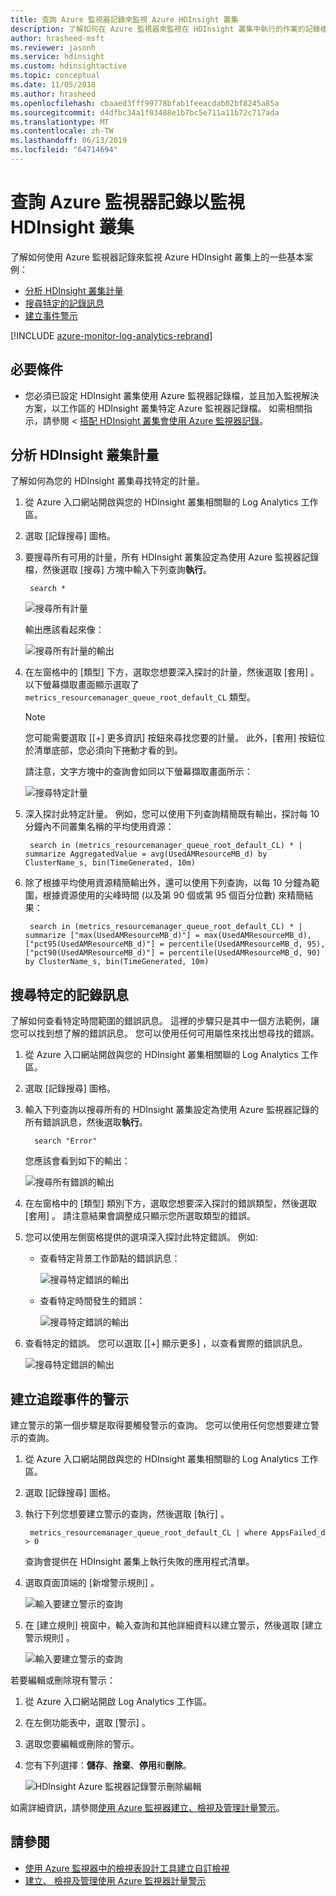 ```yaml
---
title: 查詢 Azure 監視器記錄來監視 Azure HDInsight 叢集
description: 了解如何在 Azure 監視器來監視在 HDInsight 叢集中執行的作業的記錄檔上執行查詢。
author: hrasheed-msft
ms.reviewer: jasonh
ms.service: hdinsight
ms.custom: hdinsightactive
ms.topic: conceptual
ms.date: 11/05/2018
ms.author: hrasheed
ms.openlocfilehash: cbaaed3fff99778bfab1feeacdab02bf8245a85a
ms.sourcegitcommit: d4dfbc34a1f03488e1b7bc5e711a11b72c717ada
ms.translationtype: MT
ms.contentlocale: zh-TW
ms.lasthandoff: 06/13/2019
ms.locfileid: "64714694"
---
```

# <a name="query-azure-monitor-logs-to-monitor-hdinsight-clusters"></a>查詢 Azure 監視器記錄以監視 HDInsight 叢集

了解如何使用 Azure 監視器記錄來監視 Azure HDInsight 叢集上的一些基本案例：

* [分析 HDInsight 叢集計量](#analyze-hdinsight-cluster-metrics)
* [搜尋特定的記錄訊息](#search-for-specific-log-messages)
* [建立事件警示](#create-alerts-for-tracking-events)

[!INCLUDE [azure-monitor-log-analytics-rebrand](../../includes/azure-monitor-log-analytics-rebrand.md)]

## <a name="prerequisites"></a>必要條件

* 您必須已設定 HDInsight 叢集使用 Azure 監視器記錄檔，並且加入監視解決方案，以工作區的 HDInsight 叢集特定 Azure 監視器記錄檔。 如需相關指示，請參閱 <<c0> [ 搭配 HDInsight 叢集會使用 Azure 監視器記錄](hdinsight-hadoop-oms-log-analytics-tutorial.md)。

## <a name="analyze-hdinsight-cluster-metrics"></a>分析 HDInsight 叢集計量

了解如何為您的 HDInsight 叢集尋找特定的計量。

1. 從 Azure 入口網站開啟與您的 HDInsight 叢集相關聯的 Log Analytics 工作區。
2. 選取 [記錄搜尋]  圖格。
3. 要搜尋所有可用的計量，所有 HDInsight 叢集設定為使用 Azure 監視器記錄檔，然後選取 [搜尋] 方塊中輸入下列查詢**執行**。

        search *

    ![搜尋所有計量](./media/hdinsight-hadoop-oms-log-analytics-use-queries/hdinsight-log-analytics-search-all-metrics.png "搜尋所有計量")

    輸出應該看起來像：

    ![搜尋所有計量的輸出](./media/hdinsight-hadoop-oms-log-analytics-use-queries/hdinsight-log-analytics-search-all-metrics-output.png "都搜尋所有計量的輸出")

5. 在左窗格中的 [類型]  下方，選取您想要深入探討的計量，然後選取 [套用]  。 以下螢幕擷取畫面顯示選取了 `metrics_resourcemanager_queue_root_default_CL` 類型。

    > [!NOTE]  
    > 您可能需要選取 [[+] 更多資訊]  按鈕來尋找您要的計量。 此外，[套用]  按鈕位於清單底部，您必須向下捲動才看的到。

    請注意，文字方塊中的查詢會如同以下螢幕擷取畫面所示：

    ![搜尋特定計量](./media/hdinsight-hadoop-oms-log-analytics-use-queries/hdinsight-log-analytics-search-specific-metrics.png "搜尋特定計量")

6. 深入探討此特定計量。 例如，您可以使用下列查詢精簡既有輸出，探討每 10 分鐘內不同叢集名稱的平均使用資源：

        search in (metrics_resourcemanager_queue_root_default_CL) * | summarize AggregatedValue = avg(UsedAMResourceMB_d) by ClusterName_s, bin(TimeGenerated, 10m)

7. 除了根據平均使用資源精簡輸出外，還可以使用下列查詢，以每 10 分鐘為範圍，根據資源使用的尖峰時間 (以及第 90 個或第 95 個百分位數) 來精簡結果：

        search in (metrics_resourcemanager_queue_root_default_CL) * | summarize ["max(UsedAMResourceMB_d)"] = max(UsedAMResourceMB_d), ["pct95(UsedAMResourceMB_d)"] = percentile(UsedAMResourceMB_d, 95), ["pct90(UsedAMResourceMB_d)"] = percentile(UsedAMResourceMB_d, 90) by ClusterName_s, bin(TimeGenerated, 10m)

## <a name="search-for-specific-log-messages"></a>搜尋特定的記錄訊息

了解如何查看特定時間範圍的錯誤訊息。 這裡的步驟只是其中一個方法範例，讓您可以找到想了解的錯誤訊息。 您可以使用任何可用屬性來找出想尋找的錯誤。

1. 從 Azure 入口網站開啟與您的 HDInsight 叢集相關聯的 Log Analytics 工作區。
2. 選取 [記錄搜尋]  圖格。
3. 輸入下列查詢以搜尋所有的 HDInsight 叢集設定為使用 Azure 監視器記錄的所有錯誤訊息，然後選取**執行**。 

         search "Error"

    您應該會看到如下的輸出：

    ![搜尋所有錯誤的輸出](./media/hdinsight-hadoop-oms-log-analytics-use-queries/hdinsight-log-analytics-search-all-errors-output.png "搜尋所有錯誤的輸出")

4. 在左窗格中的 [類型]  類別下方，選取您想要深入探討的錯誤類型，然後選取 [套用]  。  請注意結果會調整成只顯示您所選取類型的錯誤。
5. 您可以使用左側窗格提供的選項深入探討此特定錯誤。 例如:

    - 查看特定背景工作節點的錯誤訊息：

        ![搜尋特定錯誤的輸出](./media/hdinsight-hadoop-oms-log-analytics-use-queries/hdinsight-log-analytics-search-specific-error-refined.png "搜尋特定錯誤的輸出")

    - 查看特定時間發生的錯誤：

        ![搜尋特定錯誤的輸出](./media/hdinsight-hadoop-oms-log-analytics-use-queries/hdinsight-log-analytics-search-specific-error-time.png "搜尋特定錯誤的輸出")

6. 查看特定的錯誤。 您可以選取 [[+] 顯示更多]  ，以查看實際的錯誤訊息。

    ![搜尋特定錯誤的輸出](./media/hdinsight-hadoop-oms-log-analytics-use-queries/hdinsight-log-analytics-search-specific-error-arrived.png "搜尋特定錯誤的輸出")

## <a name="create-alerts-for-tracking-events"></a>建立追蹤事件的警示

建立警示的第一個步驟是取得要觸發警示的查詢。 您可以使用任何您想要建立警示的查詢。

1. 從 Azure 入口網站開啟與您的 HDInsight 叢集相關聯的 Log Analytics 工作區。
2. 選取 [記錄搜尋]  圖格。
3. 執行下列您想要建立警示的查詢，然後選取 [執行]  。

        metrics_resourcemanager_queue_root_default_CL | where AppsFailed_d > 0

    查詢會提供在 HDInsight 叢集上執行失敗的應用程式清單。

4. 選取頁面頂端的 [新增警示規則]  。

    ![輸入要建立警示的查詢](./media/hdinsight-hadoop-oms-log-analytics-use-queries/hdinsight-log-analytics-create-alert-query.png "輸入要建立警示的查詢")

5. 在 [建立規則]  視窗中，輸入查詢和其他詳細資料以建立警示，然後選取 [建立警示規則]  。

    ![輸入要建立警示的查詢](./media/hdinsight-hadoop-oms-log-analytics-use-queries/hdinsight-log-analytics-create-alert.png "輸入要建立警示的查詢")

若要編輯或刪除現有警示：

1. 從 Azure 入口網站開啟 Log Analytics 工作區。
2. 在左側功能表中，選取 [警示]  。
3. 選取您要編輯或刪除的警示。
4. 您有下列選擇：**儲存**、**捨棄**、**停用**和**刪除**。

    ![HDInsight Azure 監視器記錄警示刪除編輯](media/hdinsight-hadoop-oms-log-analytics-use-queries/hdinsight-log-analytics-edit-alert.png)

如需詳細資訊，請參閱[使用 Azure 監視器建立、檢視及管理計量警示](../azure-monitor/platform/alerts-metric.md)。

## <a name="see-also"></a>請參閱

* [使用 Azure 監視器中的檢視表設計工具建立自訂檢視](../azure-monitor/platform/view-designer.md)
* [建立、 檢視及管理使用 Azure 監視器計量警示](../azure-monitor/platform/alerts-metric.md)

